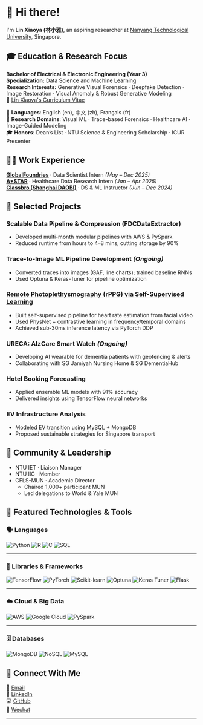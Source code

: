 # 👋 Hi there!
I'm **Lin Xiaoya (林小雅)**, an aspiring researcher at [Nanyang Technological University](https://www.ntu.edu.sg/), Singapore.

## 🎓 Education & Research Focus  
**Bachelor of Electrical & Electronic Engineering (Year 3)**  
**Specialization:** Data Science and Machine Learning  
**Research Interests:** Generative Visual Forensics · Deepfake Detection · Image Restoration · Visual Anomaly & Robust Generative Modeling  
📄 [Lin Xiaoya's Curriculum Vitae](LinXiaoya_resume.pdf)

💬 **Languages**: English (en), 中文 (zh), Français (fr)  
🧠 **Research Domains**: Visual ML · Trace-based Forensics · Healthcare AI · Image-Guided Modeling  
🎓 **Honors**: Dean’s List · NTU Science & Engineering Scholarship · ICUR Presenter


## 👩‍💻 Work Experience
[**GlobalFoundries**](https://gf.com/) · Data Scientist Intern *(May – Dec 2025)*  
[**A*STAR**](https://www.a-star.edu.sg/) · Healthcare Data Research Intern *(Jan – Apr 2025)*  
[**Classbro (Shanghai DAOBI)**](https://www.classbro.com/) · DS & ML Instructor *(Jun – Dec 2024)*  


## 🔬 Selected Projects
### Scalable Data Pipeline & Compression (FDCDataExtractor)
- Developed multi-month modular pipelines with AWS & PySpark  
- Reduced runtime from hours to 4–8 mins, cutting storage by 90%

### Trace-to-Image ML Pipeline Development *(Ongoing)*
- Converted traces into images (GAF, line charts); trained baseline RNNs  
- Used Optuna & Keras-Tuner for pipeline optimization

### [Remote Photoplethysmography (rPPG) via Self-Supervised Learning](https://github.com/0228lin/remote-photoplethysmography-ssl)
- Built self-supervised pipeline for heart rate estimation from facial video  
- Used PhysNet + contrastive learning in frequency/temporal domains  
- Achieved sub-30ms inference latency via PyTorch DDP

### URECA: AlzCare Smart Watch *(Ongoing)*  
- Developing AI wearable for dementia patients with geofencing & alerts  
- Collaborating with SG Jamiyah Nursing Home & SG DementiaHub

### Hotel Booking Forecasting  
- Applied ensemble ML models with 91% accuracy  
- Delivered insights using TensorFlow neural networks

### EV Infrastructure Analysis  
- Modeled EV transition using MySQL + MongoDB  
- Proposed sustainable strategies for Singapore transport

## 🌱 Community & Leadership  
- NTU IET · Liaison Manager  
- NTU IIC · Member  
- CFLS-MUN · Academic Director  
  - Chaired 1,000+ participant MUN  
  - Led delegations to World & Yale MUN

## 🧰 Featured Technologies & Tools  

### 🗣️ Languages
![Python](https://img.shields.io/badge/Python-3.8+-blue?style=for-the-badge&logo=python)
![R](https://img.shields.io/badge/R-Data%20Science-blueviolet?style=for-the-badge&logo=r)
![C](https://img.shields.io/badge/C-Low%20Level-grey?style=for-the-badge&logo=c)
![SQL](https://img.shields.io/badge/SQL-Structured-grey?style=for-the-badge&logo=mysql)

---

### 🧠 Libraries & Frameworks
![TensorFlow](https://img.shields.io/badge/TensorFlow-2.x-orange?style=for-the-badge&logo=tensorflow)
![PyTorch](https://img.shields.io/badge/PyTorch-1.12+-red?style=for-the-badge&logo=pytorch)
![Scikit-learn](https://img.shields.io/badge/Scikit--learn-ML-yellow?style=for-the-badge&logo=scikitlearn)
![Optuna](https://img.shields.io/badge/Optuna-HPO-lightgrey?style=for-the-badge)
![Keras Tuner](https://img.shields.io/badge/Keras_Tuner-Optimization-green?style=for-the-badge)
![Flask](https://img.shields.io/badge/Flask-Microframework-black?style=for-the-badge&logo=flask)

---

### ☁️ Cloud & Big Data
![AWS](https://img.shields.io/badge/AWS-S3%20%7C%20Boto3%20%7C%20SageMaker-orange?style=for-the-badge&logo=amazon-aws)
![Google Cloud](https://img.shields.io/badge/Google%20Cloud-Platform-blue?style=for-the-badge&logo=googlecloud)
![PySpark](https://img.shields.io/badge/PySpark-Big%20Data-lightblue?style=for-the-badge&logo=apache-spark)

---

### 🗄️ Databases
![MongoDB](https://img.shields.io/badge/MongoDB-NoSQL-brightgreen?style=for-the-badge&logo=mongodb)
![NoSQL](https://img.shields.io/badge/NoSQL-Databases-green?style=for-the-badge)
![MySQL](https://img.shields.io/badge/MySQL-Relational-blue?style=for-the-badge&logo=mysql)



## 📌 Connect With Me  
📧 [Email](mailto:LINX0070@e.ntu.edu.sg)  
💼 [LinkedIn](https://www.linkedin.com/in/xiaoya-lin/)  
💻 [GitHub](https://github.com/0228lin)  
💬 [Wechat](wechat.png)

---

<!---
0228lin/0228lin is a ✨ special ✨ repository because its `README.md` (this file) appears on your GitHub profile.
You can click the Preview link to take a look at your changes.
--->
